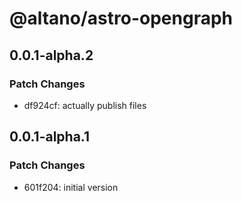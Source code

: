 # @altano/astro-opengraph

## 0.0.1-alpha.2

### Patch Changes

- df924cf: actually publish files

## 0.0.1-alpha.1

### Patch Changes

- 601f204: initial version
